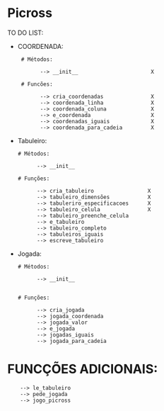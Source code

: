 # Picross

TO DO LIST:

 - COORDENADA:

        # Métodos:

              --> __init__                       X
              
        # Funcões:

              --> cria_coordenadas               X
              --> coordenada_linha               X
              --> coordenada_coluna              X
              --> e_coordenada                   X
              --> coordenadas_iguais             X
              --> coordenada_para_cadeia         X

  - Tabuleiro:

        # Métodos:

              --> __init__

        # Funções:

              --> cria_tabuleiro                 X
              --> tabuleiro_dimensões            X
              --> tabuleriro_especificacoes      X
              --> tabuleiro_celula               X
              --> tabuleiro_preenche_celula
              --> e_tabuleiro                    
              --> tabuleiro_completo
              --> tabuleiros_iguais
              --> escreve_tabuleiro

  - Jogada:

        # Métodos:

              --> __init__


        # Funções:

              --> cria_jogada
              --> jogada_coordenada
              --> jogada_valor
              --> e_jogada
              --> jogadas_iguais
              --> jogada_para_cadeia

  # FUNCÇÕES ADICIONAIS:

        --> le_tabuleiro
        --> pede_jogada
        --> jogo_picross
